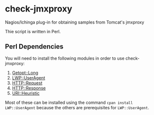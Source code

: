 # check-jmxproxy
Nagios/Ichinga plug-in for obtaining samples from Tomcat's jmxproxy

Thie script is written in Perl.

## Perl Dependencies
You will need to install the following modules in order to use check-jmxproxy:

1. [Getopt::Long](http://search.cpan.org/~jv/Getopt-Long-2.50/lib/Getopt/Long.pm)
1. [LWP::UserAgent](http://search.cpan.org/~oalders/libwww-perl-6.26/lib/LWP/UserAgent.pm)
1. [HTTP::Request](http://search.cpan.org/~oalders/HTTP-Message-6.13/lib/HTTP/Request.pm)
1. [HTTP::Response](http://search.cpan.org/~oalders/HTTP-Message-6.13/lib/HTTP/Response.pm)
1. [URI::Heuristic](http://search.cpan.org/~ether/URI-1.72/lib/URI/Heuristic.pm)

Most of these can be installed using the command `cpan install LWP::UserAgent` because the others are prerequisites for `LWP::UserAgent`.